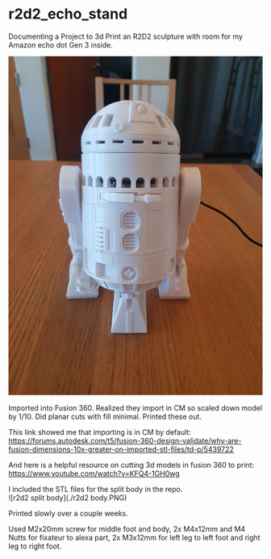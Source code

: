 # r2d2_echo_stand
Documenting a Project to 3d Print an R2D2 sculpture with room for my Amazon echo dot Gen 3 inside.    

![r2d2](./20210220_140757.jpg)

Imported into Fusion 360. Realized they import in CM so scaled down model by 1/10. Did planar cuts with fill minimal. Printed these out.

This link showed me that importing is in CM by default: https://forums.autodesk.com/t5/fusion-360-design-validate/why-are-fusion-dimensions-10x-greater-on-imported-stl-files/td-p/5439722     

And here is a helpful resource on cutting 3d models in fusion 360 to print: https://www.youtube.com/watch?v=KFQ4-1GH0wg     

I included the STL files for the split body in the repo.     
![r2d2 split body](./r2d2 body.PNG)

Printed slowly over a couple weeks.

Used M2x20mm screw for middle foot and body,  2x M4x12mm and M4 Nutts for fixateur to alexa part, 2x M3x12mm for left leg to left foot and right leg to right foot.
